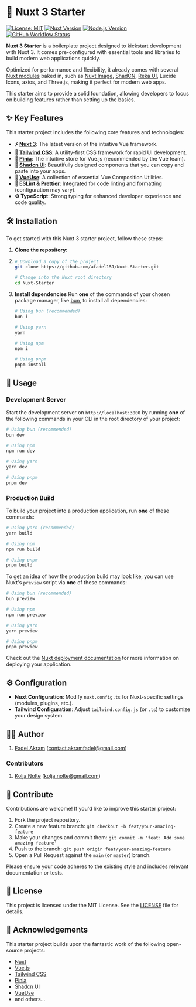 # 🚀 Nuxt 3 Starter

[![License: MIT](https://img.shields.io/badge/License-MIT-blue.svg)](https://github.com/afadel151/Nuxt-Starter/blob/main/LICENSE) [![Nuxt Version](https://img.shields.io/badge/Nuxt-3.x-00DC82.svg)](https://nuxt.com/) [![Node.js Version](https://img.shields.io/badge/Node.js-%3E%3D18.0.0-blue.svg)](https://nodejs.org/en/) [![GitHub Workflow Status](https://img.shields.io/github/actions/workflow/status/afadel151/Nuxt-Starter/ci.yml?branch=main)](https://github.com/afadel151/Nuxt-Starter/actions)

**Nuxt 3 Starter** is a boilerplate project designed to kickstart development with Nuxt 3. It comes pre-configured with essential tools and libraries to build modern web applications quickly.

Optimized for performance and flexibility, it already comes with several [Nuxt modules](https://nuxt.com/modules) baked in, such as [Nuxt Image](https://image.nuxt.com/get-started/installation), [ShadCN](https://www.shadcn-vue.com/docs/installation/nuxt), [Reka UI](https://reka-ui.com/docs/overview/getting-started), Lucide Icons, axios, and Three.js, making it perfect for modern web apps.

This starter aims to provide a solid foundation, allowing developers to focus on building features rather than setting up the basics.

## ✨ Key Features

This starter project includes the following core features and technologies:

*   **⚡️ [Nuxt 3](https://nuxt.com/)**: The latest version of the intuitive Vue framework.
*   **🎨 [Tailwind CSS](https://tailwindcss.com/)**: A utility-first CSS framework for rapid UI development.
*   **🍍 [Pinia](https://pinia.vuejs.org/)**: The intuitive store for Vue.js (recommended by the Vue team).
*   **🧩 [Shadcn UI](https://www.shadcn-vue.com/)**: Beautifully designed components that you can copy and paste into your apps.
*   **🔧 [VueUse](https://vueuse.org/)**: A collection of essential Vue Composition Utilities.
*   **📝 [ESLint](https://eslint.org/) & [Prettier](https://prettier.io/)**: Integrated for code linting and formatting (configuration may vary).
*   **⚙️ TypeScript**: Strong typing for enhanced developer experience and code quality.

## 🛠️ Installation

To get started with this Nuxt 3 starter project, follow these steps:

1.  **Clone the repository:**

2.  
    ```bash
    # Download a copy of the project
    git clone https://github.com/afadel151/Nuxt-Starter.git
    
    # Change into the Nuxt root directory
    cd Nuxt-Starter
    ```
    
2.  **Install dependencies**
    Run **one** of the commands of your chosen package manager, like [bun](https://bun.sh/), to install all dependencies:
    
    ```bash
    # Using bun (recommended)
    bun i
    
    # Using yarn
    yarn
    
    # Using npm
    npm i
    
    # Using pnpm
    pnpm install
    ```

## 🚀 Usage

### Development Server

Start the development server on `http://localhost:3000` by running **one** of the following commands in your CLI in the root directory of your project:

```bash
# Using bun (recommended)
bun dev

# Using npm
npm run dev

# Using yarn
yarn dev

# Using pnpm
pnpm dev
```

### Production Build

To build your project into a production application, run **one** of these commands:

```bash
# Using yarn (recommended)
yarn build

# Using npm
npm run build

# Using pnpm
pnpm build
```

To get an idea of how the production build may look like, you can use Nuxt's `preview` script via **one** of these commands:

```bash
# Using bun (recommended)
bun preview

# Using npm
npm run preview

# Using yarn
yarn preview

# Using pnpm
pnpm preview
```

Check out the [Nuxt deployment documentation](https://nuxt.com/docs/getting-started/deployment) for more information on deploying your application.

## ⚙️ Configuration

*   **Nuxt Configuration**: Modify `nuxt.config.ts` for Nuxt-specific settings (modules, plugins, etc.).
*   **Tailwind Configuration**: Adjust `tailwind.config.js` (or `.ts`) to customize your design system.

## 👨‍💻 Author

1.  [Fadel Akram](https://github.com/afadel151) (contact.akramfadel@gmail.com)

### Contributors

1. [Kolja Nolte](https://github.com/thaikolja) (kolja.nolte@gmail.com)

## 🤝 Contribute

Contributions are welcome! If you'd like to improve this starter project:

1.  Fork the project repository.
2.  Create a new feature branch: `git checkout -b feat/your-amazing-feature`
3.  Make your changes and commit them: `git commit -m 'feat: Add some amazing feature'`
4.  Push to the branch: `git push origin feat/your-amazing-feature`
5.  Open a Pull Request against the `main` (or `master`) branch.

Please ensure your code adheres to the existing style and includes relevant documentation or tests.

## 📜 License

This project is licensed under the MIT License. See the [LICENSE](LICENSE) file for details.

## 🙏 Acknowledgements

This starter project builds upon the fantastic work of the following open-source projects:

*   [Nuxt](https://nuxt.com/)
*   [Vue.js](https://vuejs.org/)
*   [Tailwind CSS](https://tailwindcss.com/)
*   [Pinia](https://pinia.vuejs.org/)
*   [Shadcn UI](https://www.shadcn-vue.com/)
*   [VueUse](https://vueuse.org/)
*   and others…
